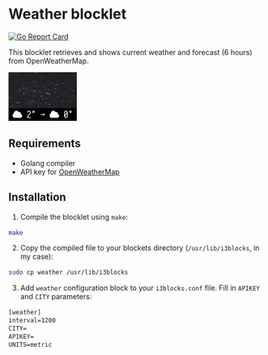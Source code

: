# Weather blocklet

[![Go Report Card](https://goreportcard.com/badge/github.com/zyedidia/micro)](https://goreportcard.com/report/github.com/zyedidia/micro)

This blocklet retrieves and shows current weather and forecast (6 hours) from OpenWeatherMap.

![Screenshot](screen.png)

## Requirements

* Golang compiler
* API key for [OpenWeatherMap](https://openweathermap.org/api)

## Installation

1. Compile the blocklet using `make`:

```bash
make
```

2. Copy the compiled file to your blockets directory (`/usr/lib/i3blocks`, in my case):

```bash
sudo cp weather /usr/lib/i3blocks
```

3. Add `weather` configuration block to your `i3blocks.conf` file. Fill in `APIKEY` and `CITY` parameters:

```
[weather]
interval=1200
CITY=
APIKEY=
UNITS=metric
```

